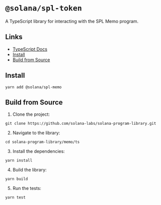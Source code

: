 # `@solana/spl-token`

A TypeScript library for interacting with the SPL Memo program.

## Links

- [TypeScript Docs](https://solana-labs.github.io/solana-program-library/memo/ts/)
- [Install](#install)
- [Build from Source](#build-from-source)

## Install

```shell
yarn add @solana/spl-memo
```

## Build from Source

1. Clone the project:
```shell
git clone https://github.com/solana-labs/solana-program-library.git
```

2. Navigate to the library:
```shell
cd solana-program-library/memo/ts
```

3. Install the dependencies:
```shell
yarn install
```

4. Build the library:
```shell
yarn build
```

5. Run the tests:
```shell
yarn test
```
